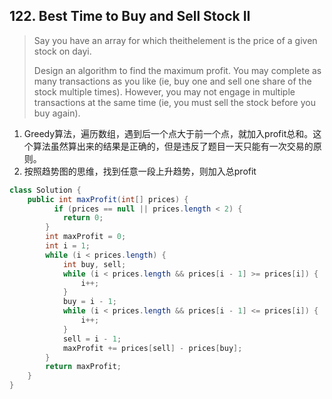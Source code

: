 ## 122. Best Time to Buy and Sell Stock II

> Say you have an array for which theithelement is the price of a given stock on dayi.
>
> Design an algorithm to find the maximum profit. You may complete as many transactions as you like \(ie, buy one and sell one share of the stock multiple times\). However, you may not engage in multiple transactions at the same time \(ie, you must sell the stock before you buy again\).

1. Greedy算法，遍历数组，遇到后一个点大于前一个点，就加入profit总和。这个算法虽然算出来的结果是正确的，但是违反了题目一天只能有一次交易的原则。
2. 按照趋势图的思维，找到任意一段上升趋势，则加入总profit

```java
class Solution {
    public int maxProfit(int[] prices) {
          if (prices == null || prices.length < 2) {
            return 0;
        }
        int maxProfit = 0;
        int i = 1;
        while (i < prices.length) {
            int buy, sell;
            while (i < prices.length && prices[i - 1] >= prices[i]) {
                i++;
            }
            buy = i - 1;
            while (i < prices.length && prices[i - 1] <= prices[i]) {
                i++;
            }
            sell = i - 1;
            maxProfit += prices[sell] - prices[buy];
        }
        return maxProfit;
    }
}
```






